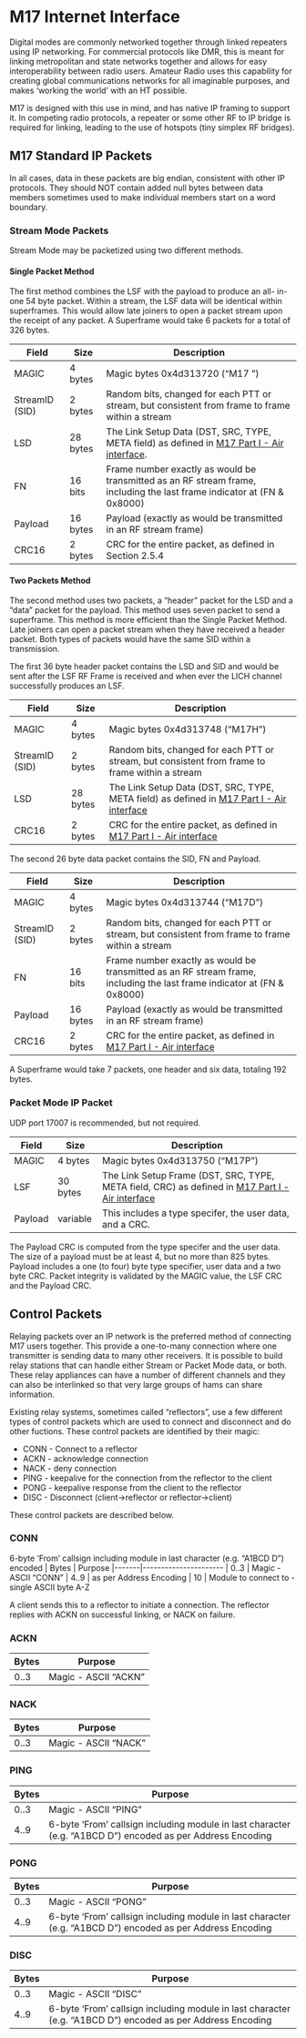 # M17 Internet Interface

Digital modes are commonly networked together through linked repeaters using IP networking.
For commercial protocols like DMR, this is meant for linking metropolitan and state networks
together and allows for easy interoperability between radio users. Amateur Radio uses this
capability for creating global communications networks for all imaginable purposes, and makes
‘working the world’ with an HT possible.

M17 is designed with this use in mind, and has native IP framing to support it.
In competing radio protocols, a repeater or some other RF to IP bridge is required for linking,
leading to the use of hotspots (tiny simplex RF bridges).

## M17 Standard IP Packets

In all cases, data in these packets are big endian, consistent with other IP protocols. They should NOT contain added null bytes between data members sometimes used to make individual members start on a word boundary.

### Stream Mode Packets

Stream Mode may be packetized using two different methods.

#### Single Packet Method 

The first method combines the LSF with the payload to produce an all-
in-one 54 byte packet. Within a stream, the LSF data will be identical within superframes. This
would allow late joiners to open a packet stream upon the receipt of any packet. A Superframe
would take 6 packets for a total of 326 bytes.

| Field          | Size     | Description              |
|----------------|----------|--------------------------|
| MAGIC          | 4 bytes  | Magic bytes 0x4d313720 (“M17 ”)
| StreamID (SID) | 2 bytes  | Random bits, changed for each PTT or stream, but consistent from frame to frame within a stream
| LSD            | 28 bytes | The Link Setup Data (DST, SRC, TYPE, META field) as defined in [M17 Part I - Air interface](https://spec.m17project.org/).
| FN             | 16 bits  | Frame number exactly as would be transmitted as an RF stream frame, including the last frame indicator at (FN & 0x8000)
| Payload        | 16 bytes | Payload (exactly as would be transmitted in an RF stream frame)
| CRC16          | 2 bytes  | CRC for the entire packet, as defined in Section 2.5.4


#### Two Packets Method 

The second method uses two packets, a “header” packet for the LSD and a “data” packet for the payload. This method uses seven packet to send a superframe. This method is more efficient than the Single Packet Method. Late joiners can open a packet stream when they have received a header packet. Both types of packets would have the same SID within a transmission.

The first 36 byte header packet contains the LSD and SID and would be sent after the LSF RF Frame is received and when ever the LICH channel successfully produces an LSF.

| Field          | Size     | Description              |
|----------------|----------|--------------------------|
| MAGIC          | 4 bytes  | Magic bytes 0x4d313748 (“M17H”)
| StreamID (SID) | 2 bytes  | Random bits, changed for each PTT or stream, but consistent from frame to frame within a stream
| LSD            | 28 bytes | The Link Setup Data (DST, SRC, TYPE, META field) as defined in [M17 Part I - Air interface](https://spec.m17project.org/)
| CRC16          | 2 bytes  | CRC for the entire packet, as defined in [M17 Part I - Air interface](https://spec.m17project.org/)

The second 26 byte data packet contains the SID, FN and Payload.

| Field          | Size     | Description              |
|----------------|----------|--------------------------|
| MAGIC          | 4 bytes  | Magic bytes 0x4d313744 (“M17D”)
| StreamID (SID) | 2 bytes  | Random bits, changed for each PTT or stream, but consistent from frame to frame within a stream
| FN             | 16 bits  | Frame number exactly as would be transmitted as an RF stream frame, including the last frame indicator at (FN & 0x8000)
| Payload        | 16 bytes | Payload (exactly as would be transmitted in an RF stream frame)
| CRC16          | 2 bytes  | CRC for the entire packet, as defined in [M17 Part I - Air interface](https://spec.m17project.org/)

A Superframe would take 7 packets, one header and six data, totaling 192 bytes.

### Packet Mode IP Packet

UDP port 17007 is recommended, but not required.

| Field          | Size     | Description              |
|----------------|----------|--------------------------|
| MAGIC          | 4 bytes  | Magic bytes 0x4d313750 (“M17P”)
| LSF            | 30 bytes | The Link Setup Frame (DST, SRC, TYPE, META field, CRC) as defined in [M17 Part I - Air interface](https://spec.m17project.org/)
| Payload        | variable | This includes a type specifer, the user data, and a CRC. 

The Payload CRC is computed from the type specifer and the user data. The size of a payload
must be at least 4, but no more than 825 bytes. Payload includes a one (to four) byte type
specifier, user data and a two byte CRC. Packet integrity is validated by the MAGIC value, the
LSF CRC and the Payload CRC.

## Control Packets

Relaying packets over an IP network is the preferred method of connecting M17 users together. This provide a one-to-many connection where one transmitter is sending data to many other receivers. It is possible to build relay stations that can handle either Stream or Packet Mode data, or both. These relay appliances can have a number of different channels and they can also be interlinked so that very large groups of hams can share information.

Existing relay systems, sometimes called “reflectors”, use a few different types of control packets which are used to connect and disconnect and do other fuctions. These control packets are identified by their magic:

* CONN - Connect to a reflector
* ACKN - acknowledge connection
* NACK - deny connection
* PING - keepalive for the connection from the reflector to the client
* PONG - keepalive response from the client to the reflector
* DISC - Disconnect (client->reflector or reflector->client)

These control packets are described below.

### CONN
6-byte ‘From’ callsign including module in last character (e.g. “A1BCD D”) encoded
| Bytes | Purpose
|-------|----------------------
| 0..3  | Magic - ASCII “CONN”
| 4..9  | as per Address Encoding
| 10    | Module to connect to - single ASCII byte A-Z

A client sends this to a reflector to initiate a connection. The reflector replies with ACKN on
successful linking, or NACK on failure.

### ACKN
| Bytes | Purpose
|-------|----------------------
| 0..3  | Magic - ASCII “ACKN”

### NACK
| Bytes | Purpose
|-------|----------------------
| 0..3  | Magic - ASCII “NACK”

### PING
| Bytes | Purpose
|-------|----------------------
| 0..3  | Magic - ASCII “PING”
| 4..9  | 6-byte ‘From’ callsign including module in last character (e.g. “A1BCD D”) encoded as per Address Encoding

### PONG
| Bytes | Purpose
|-------|----------------------
| 0..3  | Magic - ASCII “PONG”
| 4..9  | 6-byte ‘From’ callsign including module in last character (e.g. “A1BCD D”) encoded as per Address Encoding

### DISC
| Bytes | Purpose
|-------|----------------------
| 0..3  | Magic - ASCII “DISC”
| 4..9  | 6-byte ‘From’ callsign including module in last character (e.g. “A1BCD D”) encoded as per Address Encoding
